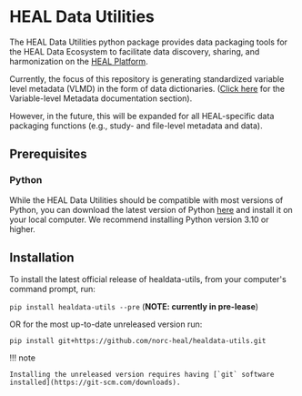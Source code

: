 # HEAL Data Utilities

The HEAL Data Utilities python package provides data packaging tools for the HEAL Data Ecosystem to facilitate data discovery, sharing, and harmonization on the [HEAL Platform](https://healdata.org).
 
Currently, the focus of this repository is generating standardized variable level metadata (VLMD) in the form of data dictionaries. ([Click here](vlmd/index.md) for the Variable-level Metadata documentation section).

However, in the future, this will be expanded for all HEAL-specific data packaging functions (e.g., study- and file-level metadata and data).

## Prerequisites

### Python

While the HEAL Data Utilities should be compatible with most versions of Python, you can download the latest version of Python [here](https://www.python.org/downloads/) and install it on your local computer. We recommend installing Python version 3.10 or higher.

## Installation

To install the latest official release of healdata-utils, from your computer's command prompt, run:

`pip install healdata-utils --pre` (**NOTE: currently in pre-lease**)

OR for the most up-to-date unreleased version run: 

`pip install git+https://github.com/norc-heal/healdata-utils.git`

!!! note

    Installing the unreleased version requires having [`git` software
    installed](https://git-scm.com/downloads).

